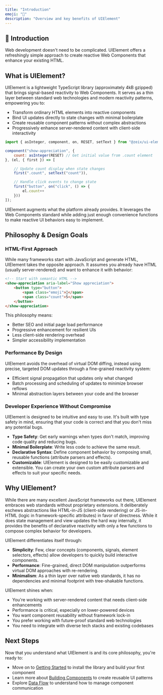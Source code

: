 ```yaml
---
title: "Introduction"
emoji: "📖"
description: "Overview and key benefits of UIElement"
---
```


<section class="hero">

# 📖 Introduction

<p class="lead">Web development doesn't need to be complicated. UIElement offers a refreshingly simple approach to create reactive Web Components that enhance your existing HTML.</p>
</section>

<section>

## What is UIElement?

UIElement is a lightweight TypeScript library (approximately 4kB gzipped) that brings signal-based reactivity to Web Components. It serves as a thin layer between standard web technologies and modern reactivity patterns, empowering you to:

* Transform ordinary HTML elements into reactive components
* Bind UI updates directly to state changes with minimal boilerplate
* Create reusable component patterns without complex abstractions
* Progressively enhance server-rendered content with client-side interactivity

```js
import { asInteger, component, on, RESET, setText } from "@zeix/ui-element";

component("show-appreciation", {
    count: asInteger(RESET) // Get initial value from .count element
}, (el, { first }) => [

    // Update count display when state changes
    first(".count", setText("count")),

    // Handle click events to change state
    first("button", on("click", () => {
        el.count++
    }))
]);
```

UIElement augments what the platform already provides. It leverages the Web Components standard while adding just enough convenience functions to make reactive UI behaviors easy to implement.

</section>

<section>

## Philosophy & Design Goals

### HTML-First Approach

While many frameworks start with JavaScript and generate HTML, UIElement takes the opposite approach. It assumes you already have HTML (usually server-rendered) and want to enhance it with behavior:

```html
<!-- Start with semantic HTML -->
<show-appreciation aria-label="Show appreciation">
    <button type="button">
        <span class="emoji">💐</span>
        <span class="count">5</span>
    </button>
</show-appreciation>
```

This philosophy means:

* Better SEO and initial page load performance
* Progressive enhancement for resilient UIs
* Less client-side rendering overhead
* Simpler accessibility implementation

### Performance By Design

UIElement avoids the overhead of virtual DOM diffing, instead using precise, targeted DOM updates through a fine-grained reactivity system:

* Efficient signal propagation that updates only what changed
* Batch processing and scheduling of updates to minimize browser reflows
* Minimal abstraction layers between your code and the browser

### Developer Experience Without Compromise

UIElement is designed to be intuitive and easy to use. It's built with type safety in mind, ensuring that your code is correct and that you don't miss any potential bugs.

* **Type Safety**: Get early warnings when types don't match, improving code quality and reducing bugs.
* **Minimal Boilerplate**: Write less code to achieve the same result.
* **Declarative Syntax**: Define component behavior by composing small, reusable functions (attribute parsers and effects).
* **Customizable**: UIElement is designed to be easily customizable and extensible. You can create your own custom attribute parsers and effects to suit your specific needs.

</section>

<section>

## Why UIElement?

While there are many excellent JavaScript frameworks out there, UIElement embraces web standards without proprietary extensions. It deliberately eschews abstractions like HTML-in-JS (client-side rendering) or JS-in-HTML (logic in framework-specific attributes) in favor of directness. While it does state management and view updates the hard way internally, it provides the benefits of declarative reactivity with only a few functions to compose complex behavior for developers.

UIElement differentiates itself through:

* **Simplicity**: Few, clear concepts (components, signals, element selectors, effects) allow developers to quickly build interactive components.
* **Performance**: Fine-grained, direct DOM manipulation outperforms virtual DOM approaches with re-rendering.
* **Minimalism**: As a thin layer over native web standards, it has no dependencies and minimal footprint with tree-shakable functions.

UIElement shines when:

* You're working with server-rendered content that needs client-side enhancements
* Performance is critical, especially on lower-powered devices
* You want component reusability without framework lock-in
* You prefer working with future-proof standard web technologies
* You need to integrate with diverse tech stacks and existing codebases

</section>

<section>

## Next Steps

Now that you understand what UIElement is and its core philosophy, you're ready to:

* Move on to [Getting Started](getting-started.html) to install the library and build your first component
* Learn more about [Building Components](building-components.html) to create reusable UI patterns
* Explore [Data Flow](data-flow.html) to understand how to manage component communication

</section>
